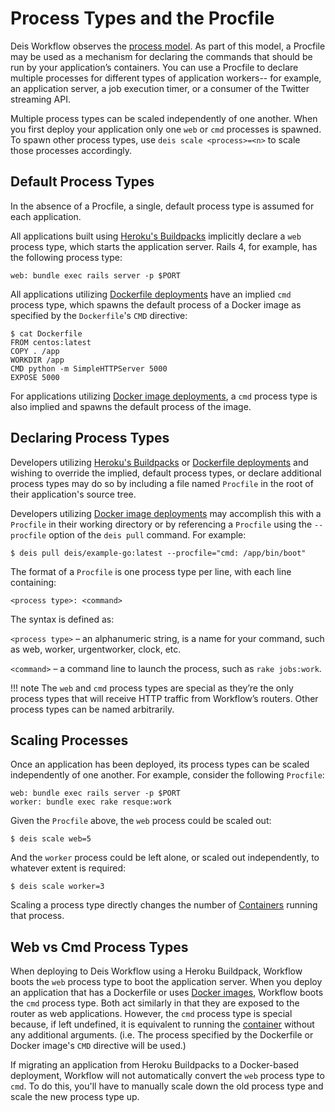# Process Types and the Procfile

Deis Workflow observes the [process model][].  As part of this model, a Procfile may be used as a
mechanism for declaring the commands that should be run by your application’s containers.  You can
use a Procfile to declare multiple processes for different types of application workers-- for
example, an application server, a job execution timer, or a consumer of the Twitter streaming API.

Multiple process types can be scaled independently of one another. When you first deploy your application
only one `web` or `cmd` processes is spawned.  To spawn other process types, use `deis scale <process>=<n>`
to scale those processes accordingly.

## Default Process Types

In the absence of a Procfile, a single, default process type is assumed for each application.

All applications built using [Heroku's Buildpacks][buildpacks] implicitly declare a
`web` process type, which starts the application server. Rails 4, for example, has the following
process type:

    web: bundle exec rails server -p $PORT

All applications utilizing [Dockerfile deployments][dockerfile] have an implied `cmd`
process type, which spawns the default process of a Docker image as specified by the
`Dockerfile`'s `CMD` directive:

    $ cat Dockerfile
    FROM centos:latest
    COPY . /app
    WORKDIR /app
    CMD python -m SimpleHTTPServer 5000
    EXPOSE 5000

For applications utilizing [Docker image deployments][docker image], a `cmd` process
type is also implied and spawns the default process of the image.


## Declaring Process Types

Developers utilizing [Heroku's Buildpacks][buildpacks] or [Dockerfile deployments][dockerfile] and
wishing to override the implied, default process types, or declare additional process
types may do so by including a file named `Procfile` in the root of their application's source
tree.

Developers utilizing [Docker image deployments][docker image] may accomplish this with a
`Procfile` in their working directory or by referencing a `Procfile` using the `--procfile` option
of the `deis pull` command.  For example:

    $ deis pull deis/example-go:latest --procfile="cmd: /app/bin/boot"

The format of a `Procfile` is one process type per line, with each line containing:

    <process type>: <command>

The syntax is defined as:

`<process type>` – an alphanumeric string, is a name for your command, such as web, worker,
	urgentworker, clock, etc.

`<command>` – a command line to launch the process, such as `rake jobs:work`.

!!! note
    The `web` and `cmd` process types are special as they’re the only process types that will
    receive HTTP traffic from Workflow’s routers. Other process types can be named arbitrarily.


## Scaling Processes

Once an application has been deployed, its process types can be scaled independently of one
another.  For example, consider the following `Procfile`:

    web: bundle exec rails server -p $PORT
    worker: bundle exec rake resque:work

Given the `Procfile` above, the `web` process could be scaled out:

    $ deis scale web=5

And the `worker` process could be left alone, or scaled out independently, to whatever extent is
required:
 
    $ deis scale worker=3

Scaling a process type directly changes the number of [Containers][container] running that process.


## Web vs Cmd Process Types

When deploying to Deis Workflow using a Heroku Buildpack, Workflow boots the `web` process type to
boot the application server. When you deploy an application that has a Dockerfile or uses [Docker
images][docker image], Workflow boots the `cmd` process type. Both act similarly in that
they are exposed to the router as web applications. However, the `cmd` process type is special
because, if left undefined, it is equivalent to running the [container][] without any additional
arguments.  (i.e. The process specified by the Dockerfile or Docker image's `CMD` directive will
be used.)

If migrating an application from Heroku Buildpacks to a Docker-based deployment, Workflow will not
automatically convert the `web` process type to `cmd`. To do this, you'll have to manually scale
down the old process type and scale the new process type up.

[container]: ../reference-guide/terms.md#container
[process model]: https://devcenter.heroku.com/articles/process-model
[buildpacks]: ../applications/using-buildpacks.md
[dockerfile]: ../applications/using-dockerfiles.md
[docker image]: ../applications/using-docker-images.md
